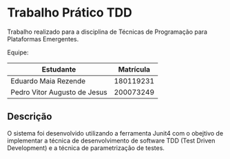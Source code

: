 # Trabalho Prático TDD

Trabalho realizado para a disciplina de Técnicas de Programação para Plataformas Emergentes.

Equipe:

| Estudante | Matrícula | 
|-------------|-------------|
| Eduardo Maia Rezende  | 180119231 |
| Pedro Vitor Augusto de Jesus | 200073249 |


## Descrição

O sistema foi desenvolvido utilizando a ferramenta Junit4 com o obejtivo de implementar a técnica de desenvolvimento de software TDD (Test Driven Development) e a técnica de parametrização de testes.